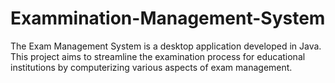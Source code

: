 # Exammination-Management-System
The Exam Management System is a desktop application developed in Java. This project aims to streamline the examination process for educational institutions by computerizing various aspects of exam management.
